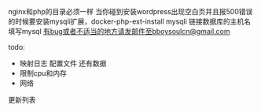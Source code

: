 nginx和php的目录必须一样
当你碰到安装wordpress出现空白页并且报500错误的时候要安装mysqli扩展，docker-php-ext-install mysqli
链接数据库的主机名填写mysql
有bug或者不适当的地方请发邮件至bboysoulcn@gmail.com

todo: 
- 映射日志 配置文件 还有数据
- 限制cpu和内存
- 网络

更新列表